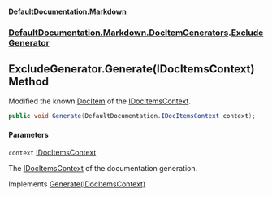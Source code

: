 #### [DefaultDocumentation\.Markdown](../../../../index.md 'index')
### [DefaultDocumentation\.Markdown\.DocItemGenerators](../../../../index.md#DefaultDocumentation.Markdown.DocItemGenerators 'DefaultDocumentation\.Markdown\.DocItemGenerators').[ExcludeGenerator](index.md 'DefaultDocumentation\.Markdown\.DocItemGenerators\.ExcludeGenerator')

## ExcludeGenerator\.Generate\(IDocItemsContext\) Method

Modified the known [DocItem](https://github.com/Doraku/DefaultDocumentation/blob/master/documentation/api/DefaultDocumentation/Models/DocItem/index.md 'DefaultDocumentation\.Models\.DocItem') of the [IDocItemsContext](https://github.com/Doraku/DefaultDocumentation/blob/master/documentation/api/DefaultDocumentation/IDocItemsContext/index.md 'DefaultDocumentation\.IDocItemsContext')\.

```csharp
public void Generate(DefaultDocumentation.IDocItemsContext context);
```
#### Parameters

<a name='DefaultDocumentation.Markdown.DocItemGenerators.ExcludeGenerator.Generate(DefaultDocumentation.IDocItemsContext).context'></a>

`context` [IDocItemsContext](https://github.com/Doraku/DefaultDocumentation/blob/master/documentation/api/DefaultDocumentation/IDocItemsContext/index.md 'DefaultDocumentation\.IDocItemsContext')

The [IDocItemsContext](https://github.com/Doraku/DefaultDocumentation/blob/master/documentation/api/DefaultDocumentation/IDocItemsContext/index.md 'DefaultDocumentation\.IDocItemsContext') of the documentation generation\.

Implements [Generate\(IDocItemsContext\)](https://github.com/Doraku/DefaultDocumentation/blob/master/documentation/api/DefaultDocumentation/Api/IDocItemGenerator/Generate(IDocItemsContext).md 'DefaultDocumentation\.Api\.IDocItemGenerator\.Generate\(DefaultDocumentation\.IDocItemsContext\)')